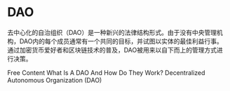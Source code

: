 # DAO

去中心化的自治组织（DAO）是一种新兴的法律结构形式。由于没有中央管理机构，DAO内的每个成员通常有一个共同的目标，并试图以实体的最佳利益行事。通过加密货币爱好者和区块链技术的普及，DAO被用来以自下而上的管理方式进行决策。

<ResourceGroupTitle>Free Content</ResourceGroupTitle>
<BadgeLink colorScheme='yellow' badgeText='Read' href='https://consensys.net/blog/blockchain-explained/what-is-a-dao-and-how-do-they-work/'>What Is A DAO And How Do They Work?</BadgeLink>
<BadgeLink colorScheme='yellow' badgeText='Read' href='https://www.investopedia.com/tech/what-dao/'>Decentralized Autonomous Organization (DAO)</BadgeLink>
